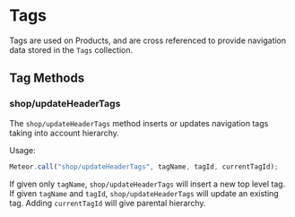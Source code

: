 # Tags
Tags are used on Products, and are cross referenced to provide navigation data stored in the `Tags` collection.

## Tag Methods
### shop/updateHeaderTags
The `shop/updateHeaderTags` method inserts or updates navigation tags taking into account hierarchy.

Usage:

```js
Meteor.call("shop/updateHeaderTags", tagName, tagId, currentTagId);
```

If given only `tagName`, `shop/updateHeaderTags` will insert a new top level tag. If given `tagName` and `tagId`, `shop/updateHeaderTags` will update an existing tag. Adding `currentTagId` will give parental hierarchy.
